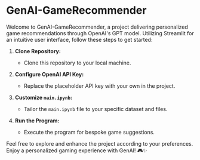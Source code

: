 # GenAI-GameRecommender

Welcome to GenAI-GameRecommender, a project delivering personalized game recommendations through OpenAI's GPT model. Utilizing Streamlit for an intuitive user interface, follow these steps to get started:

1. **Clone Repository:**
   - Clone this repository to your local machine.

2. **Configure OpenAI API Key:**
   - Replace the placeholder API key with your own in the project.

3. **Customize `main.ipynb`:**
   - Tailor the `main.ipynb` file to your specific dataset and files.

4. **Run the Program:**
   - Execute the program for bespoke game suggestions.

Feel free to explore and enhance the project according to your preferences. Enjoy a personalized gaming experience with GenAI! 🎮✨
